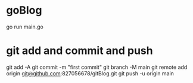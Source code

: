 # goBlog
go run main.go


# git add and commit and push

git add -A
git commit -m "first commit"
git branch -M main
git remote add origin git@github.com:827056678/gitBlog.git
git push -u origin main
